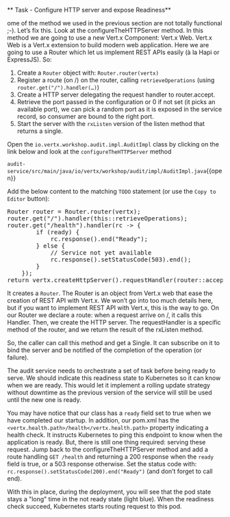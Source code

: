 ** Task - Configure HTTP server and expose Readiness**

ome of the method we used in the previous section are not totally functional ;-). Let’s fix this. Look at the configureTheHTTPServer method. In this method we are going to use a new Vert.x Component: Vert.x Web. Vert.x Web is a Vert.x extension to build modern web application. Here we are going to use a Router which let us implement REST APIs easily (à la Hapi or ExpressJS). So:

1. Create a ``Router`` object with: ``Router.router(vertx)``
2. Register a route (on /) on the router, calling ``retrieveOperations`` (using ``router.get("/").handler(…​)``)
3. Create a HTTP server delegating the request handler to router.accept.
4. Retrieve the port passed in the configuration or 0 if not set (it picks an available port), we can pick a random port as it is exposed in the service record, so consumer are bound to the right port.
5. Start the server with the ``rxListen`` version of the listen method that returns a single.

Open the ``io.vertx.workshop.audit.impl.AuditImpl`` class by clicking on the link below and look at the `configureTheHTTPServer` method

``audit-service/src/main/java/io/vertx/workshop/audit/impl/AuditImpl.java``{{open}}

Add the below content to the matching `TODO` statement (or use the `Copy to Editor` button):

<pre class="file" data-filename="src/main/java/io/vertx/workshop/audit/impl/AuditImpl.java" data-target="insert" data-marker="// TODO: configureTheHTTPServer">
Router router = Router.router(vertx);
router.get("/").handler(this::retrieveOperations);
router.get("/health").handler(rc -> {
        if (ready) {
            rc.response().end("Ready");
        } else {
            // Service not yet available
            rc.response().setStatusCode(503).end();
        }
    });
return vertx.createHttpServer().requestHandler(router::accept).rxListen(8080);
</pre>

It creates a ``Router``. The Router is an object from Vert.x web that ease the creation of REST API with Vert.x. We won’t go into too much details here, but if you want to implement REST API with Vert.x, this is the way to go. On our Router we declare a route: when a request arrive on /, it calls this Handler. Then, we create the HTTP server. The requestHandler is a specific method of the router, and we return the result of the rxListen method.

So, the caller can call this method and get a Single. It can subscribe on it to bind the server and be notified of the completion of the operation (or failure).

The audit service needs to orchestrate a set of task before being ready to serve. We should indicate this readiness state to Kubernetes so it can know when we are ready. This would let it implement a rolling update strategy without downtime as the previous version of the service will still be used until the new one is ready.

You may have notice that our class has a ``ready`` field set to true when we have completed our startup. In addition, our pom.xml has the ``<vertx.health.path>/health</vertx.health.path>`` property indicating a health check. It instructs Kubernetes to ping this endpoint to know when the application is ready. But, there is still one thing required: serving these request. Jump back to the configureTheHTTPServer method and add a route handling ``GET /health`` and returning a 200 response when the ``ready`` field is true, or a 503 response otherwise. Set the status code with: ``rc.response().setStatusCode(200).end("Ready")`` (and don’t forget to call end).

With this in place, during the deployment, you will see that the pod state stays a "long" time in the not ready state (light blue). When the readiness check succeed, Kubernetes starts routing request to this pod.